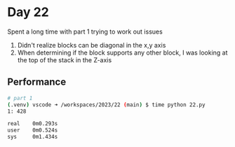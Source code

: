 # Day 22

Spent a long time with part 1 trying to work out issues
1. Didn't realize blocks can be diagonal in the x,y axis
2. When determining if the block supports any other block, I was looking at the top of the stack in the Z-axis

## Performance
```bash
# part 1
(.venv) vscode ➜ /workspaces/2023/22 (main) $ time python 22.py 
1: 428

real    0m0.293s
user    0m0.524s
sys     0m1.434s
```